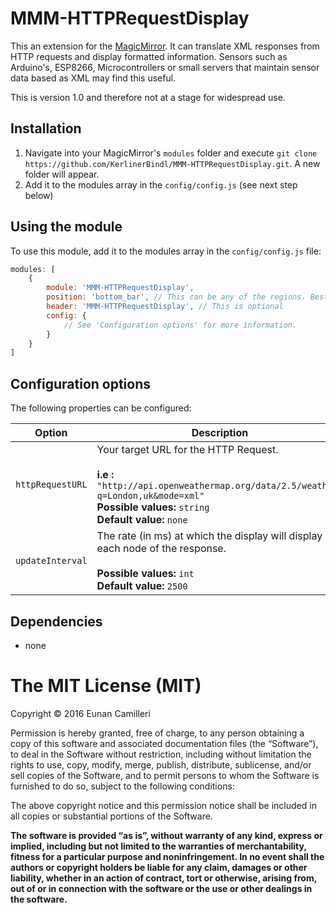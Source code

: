 # MMM-HTTPRequestDisplay
This an extension for the [MagicMirror](https://github.com/MichMich/MagicMirror). It can translate XML responses from HTTP requests and display formatted information. Sensors such as Arduino's, ESP8266, Microcontrollers or small servers that maintain sensor data based as XML may find this useful.

This is version 1.0 and therefore not at a stage for widespread use.

## Installation
1. Navigate into your MagicMirror's `modules` folder and execute `git clone https://github.com/KerlinerBindl/MMM-HTTPRequestDisplay.git`. A new folder will appear.
2. Add it to the modules array in the `config/config.js` (see next step below)

## Using the module

To use this module, add it to the modules array in the `config/config.js` file:
````javascript
modules: [
	{
		module: 'MMM-HTTPRequestDisplay',
		position: 'bottom_bar',	// This can be any of the regions. Best results in bottom_bar or top_bar (if clear of calender and weather modules) regions.
		header: 'MMM-HTTPRequestDisplay', // This is optional
		config: {
			// See 'Configuration options' for more information.
		}
	}
]
````

## Configuration options

The following properties can be configured:


<table width="100%">
	<!-- why, markdown... -->
	<thead>
		<tr>
			<th>Option</th>
			<th width="100%">Description</th>
		</tr>
	<thead>
	<tbody>
		<tr>
			<td><code>httpRequestURL</code></td>
			<td>Your target URL for the HTTP Request.<br>
				<br><b>i.e :</b> <code>"http://api.openweathermap.org/data/2.5/weather?q=London,uk&mode=xml"</code>
				<br><b>Possible values:</b> <code>string</code>
				<br><b>Default value:</b> <code>none</code>
			</td>
		</tr>
		<tr>
			<td><code>updateInterval</code></td>
			<td>The rate (in ms) at which the display will display each node of the response.<br>
				<br><b>Possible values:</b> <code>int</code>
				<br><b>Default value:</b> <code>2500</code>
			</td>
		</tr>
	</tbody>
</table>

## Dependencies
- none

The MIT License (MIT)
=====================

Copyright © 2016 Eunan Camilleri

Permission is hereby granted, free of charge, to any person
obtaining a copy of this software and associated documentation
files (the “Software”), to deal in the Software without
restriction, including without limitation the rights to use,
copy, modify, merge, publish, distribute, sublicense, and/or sell
copies of the Software, and to permit persons to whom the
Software is furnished to do so, subject to the following
conditions:

The above copyright notice and this permission notice shall be
included in all copies or substantial portions of the Software.

**The software is provided “as is”, without warranty of any kind, express or implied, including but not limited to the warranties of merchantability, fitness for a particular purpose and noninfringement. In no event shall the authors or copyright holders be liable for any claim, damages or other liability, whether in an action of contract, tort or otherwise, arising from, out of or in connection with the software or the use or other dealings in the software.**
